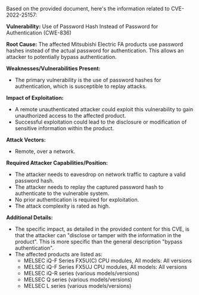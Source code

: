 Based on the provided document, here's the information related to CVE-2022-25157:

**Vulnerability:** Use of Password Hash Instead of Password for Authentication (CWE-836)

**Root Cause:** The affected Mitsubishi Electric FA products use password hashes instead of the actual password for authentication. This allows an attacker to potentially bypass authentication.

**Weaknesses/Vulnerabilities Present:**
   - The primary vulnerability is the use of password hashes for authentication, which is susceptible to replay attacks.

**Impact of Exploitation:**
   - A remote unauthenticated attacker could exploit this vulnerability to gain unauthorized access to the affected product.
   - Successful exploitation could lead to the disclosure or modification of sensitive information within the product.

**Attack Vectors:**
   - Remote, over a network.

**Required Attacker Capabilities/Position:**
   - The attacker needs to eavesdrop on network traffic to capture a valid password hash.
   - The attacker needs to replay the captured password hash to authenticate to the vulnerable system.
   - No prior authentication is required for exploitation.
   - The attack complexity is rated as high.

**Additional Details:**
- The specific impact, as detailed in the provided content for this CVE, is that the attacker can "disclose or tamper with the information in the product". This is more specific than the general description "bypass authentication".
- The affected products are listed as:
   - MELSEC iQ-F Series FX5U(C) CPU modules, All models: All versions
   - MELSEC iQ-F Series FX5UJ CPU modules, All models: All versions
   - MELSEC iQ-R series (various models/versions)
   - MELSEC Q series (various models/versions)
   - MELSEC L series (various models/versions)